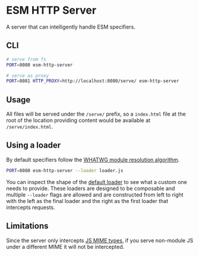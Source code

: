 # ESM HTTP Server

A server that can intelligently handle ESM specifiers.

## CLI

```sh
# serve from fs
PORT=8080 esm-http-server

# serve as proxy
PORT=8081 HTTP_PROXY=http://localhost:8080/serve/ esm-http-server
```

## Usage

All files will be served under the `/serve/` prefix, so a `index.html` file at the root of the location providing content would be available at `/serve/index.html`.

## Using a loader

By default specifiers follow the [WHATWG module resolution algorithm](https://html.spec.whatwg.org/multipage/webappapis.html#resolve-a-module-specifier).

```sh
PORT=8080 esm-http-server --loader loader.js
```

You can inspect the shape of the [default loader](./loaders/log.js) to see what a custom one needs to provide. These loaders are designed to be composable and multiple `--loader` flags are allowed and are constructed from left to right with the left as the final loader and the right as the first loader that intercepts requests.

## Limitations

Since the server only intercepts [JS MIME types](https://html.spec.whatwg.org/multipage/scripting.html#javascript-mime-type), if you serve non-module JS under a different MIME it will not be intercepted.
